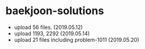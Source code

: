 # baekjoon-solutions

- upload 56 files. (2019.05.12)
- upload 1193, 2292 (2019.05.14)
- upload 21 files including problem-1011 (2019.05.20)
